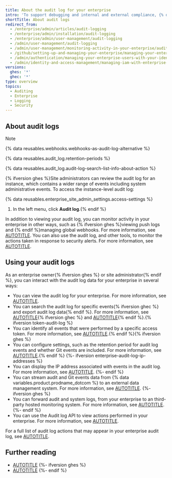 ```yaml
---
title: About the audit log for your enterprise
intro: 'To support debugging and internal and external compliance, {% data variables.product.product_name %} provides logs of audited{% ifversion ghes %} system,{% endif %} user, organization, and repository events.'
shortTitle: About audit logs
redirect_from:
  - /enterprise/admin/articles/audit-logging
  - /enterprise/admin/installation/audit-logging
  - /enterprise/admin/user-management/audit-logging
  - /admin/user-management/audit-logging
  - /admin/user-management/monitoring-activity-in-your-enterprise/audit-logging
  - /github/setting-up-and-managing-your-enterprise/managing-your-enterprise-users-with-your-identity-provider/auditing-activity-in-your-enterprise
  - /admin/authentication/managing-your-enterprise-users-with-your-identity-provider/auditing-activity-in-your-enterprise
  - /admin/identity-and-access-management/managing-iam-with-enterprise-managed-users/auditing-activity-in-your-enterprise
versions:
  ghes: '*'
  ghec: '*'
type: overview
topics:
  - Auditing
  - Enterprise
  - Logging
  - Security
---
```


## About audit logs

> [!NOTE]
> {% data reusables.webhooks.webhooks-as-audit-log-alternative %}

{% data reusables.audit_log.retention-periods %}

{% data reusables.audit_log.audit-log-search-list-info-about-action %}

{% ifversion ghes %}Site administrators can review the audit log for an instance, which contains a wider range of events including system administrative events. To access the instance-level audit log:

{% data reusables.enterprise_site_admin_settings.access-settings %}
1. In the left menu, click **Audit log**.{% endif %}

In addition to viewing your audit log, you can monitor activity in your enterprise in other ways, such as {% ifversion ghes %}viewing push logs and {% endif %}managing global webhooks. For more information, see [AUTOTITLE](/admin/monitoring-activity-in-your-enterprise/exploring-user-activity). You can also use the audit log, and other tools, to monitor the actions taken in response to security alerts. For more information, see [AUTOTITLE](/code-security/getting-started/auditing-security-alerts).

## Using your audit logs

As an enterprise owner{% ifversion ghes %} or site administrator{% endif %}, you can interact with the audit log data for your enterprise in several ways:
* You can view the audit log for your enterprise. For more information, see [AUTOTITLE](/admin/monitoring-activity-in-your-enterprise/reviewing-audit-logs-for-your-enterprise/accessing-the-audit-log-for-your-enterprise).
* You can search the audit log for specific events{% ifversion ghec %} and export audit log data{% endif %}. For more information, see [AUTOTITLE](/admin/monitoring-activity-in-your-enterprise/reviewing-audit-logs-for-your-enterprise/searching-the-audit-log-for-your-enterprise){% ifversion ghec %} and [AUTOTITLE](/admin/monitoring-activity-in-your-enterprise/reviewing-audit-logs-for-your-enterprise/exporting-audit-log-activity-for-your-enterprise){% endif %}.{% ifversion token-audit-log %}
* You can identify all events that were performed by a specific access token. For more information, see [AUTOTITLE](/admin/monitoring-activity-in-your-enterprise/reviewing-audit-logs-for-your-enterprise/identifying-audit-log-events-performed-by-an-access-token).{% endif %}{% ifversion ghes %}
* You can configure settings, such as the retention period for audit log events and whether Git events are included. For more information, see [AUTOTITLE](/admin/monitoring-activity-in-your-enterprise/reviewing-audit-logs-for-your-enterprise/configuring-the-audit-log-for-your-enterprise).{% endif %}
{%- ifversion enterprise-audit-log-ip-addresses %}
* You can display the IP address associated with events in the audit log. For more information, see [AUTOTITLE](/admin/monitoring-activity-in-your-enterprise/reviewing-audit-logs-for-your-enterprise/displaying-ip-addresses-in-the-audit-log-for-your-enterprise).
{%- endif %}
* You can stream audit and Git events data from {% data variables.product.prodname_dotcom %} to an external data management system. For more information, see [AUTOTITLE](/admin/monitoring-activity-in-your-enterprise/reviewing-audit-logs-for-your-enterprise/streaming-the-audit-log-for-your-enterprise).
{%- ifversion ghes %}
* You can forward audit and system logs, from your enterprise to an third-party hosted monitoring system. For more information, see [AUTOTITLE](/admin/monitoring-activity-in-your-enterprise/exploring-user-activity/log-forwarding).
{%- endif %}
* You can use the Audit log API to view actions performed in your enterprise. For more information, see [AUTOTITLE](/admin/monitoring-activity-in-your-enterprise/reviewing-audit-logs-for-your-enterprise/using-the-audit-log-api-for-your-enterprise).

For a full list of audit log actions that may appear in your enterprise audit log, see [AUTOTITLE](/admin/monitoring-activity-in-your-enterprise/reviewing-audit-logs-for-your-enterprise/audit-log-events-for-your-enterprise).

## Further reading

* [AUTOTITLE](/organizations/keeping-your-organization-secure/managing-security-settings-for-your-organization/reviewing-the-audit-log-for-your-organization)
{%- ifversion ghes %}
* [AUTOTITLE](/admin/enterprise-management/monitoring-your-appliance/about-system-logs)
{%- endif %}
